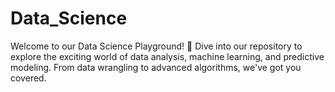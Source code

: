 # Data_Science
Welcome to our Data Science Playground! 🚀 Dive into our repository to explore the exciting world of data analysis, machine learning, and predictive modeling. From data wrangling to advanced algorithms, we've got you covered.
